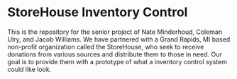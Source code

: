 # StoreHouse Inventory Control

This is the repository for the senior project of Nate Minderhoud, Coleman Ulry, and Jacob Williams. We have partnered with a Grand Rapids, MI based non-profit organization called the StoreHouse, who seek to receive donations from various sources and distribute them to those in need. Our goal is to provide them with a prototype of what a inventory control system could like look.
